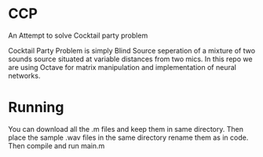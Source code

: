 # CCP
An Attempt to solve Cocktail party problem

Cocktail Party Problem is simply Blind Source seperation of a mixture of two sounds  source situated at variable distances from two mics.
In this repo we are using Octave for matrix manipulation and implementation of neural networks.

# Running

You can download all the .m files and keep them in same directory. Then place the sample .wav files in the same directory rename them as in code. Then compile and run main.m

